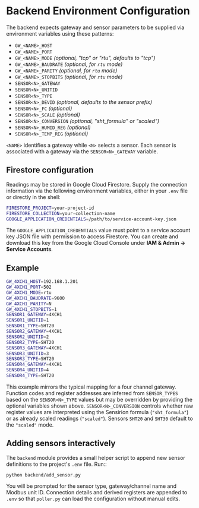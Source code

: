 # Backend Environment Configuration

The backend expects gateway and sensor parameters to be supplied via environment
variables using these patterns:

- `GW_<NAME>_HOST`
- `GW_<NAME>_PORT`
- `GW_<NAME>_MODE` *(optional, "tcp" or "rtu", defaults to "tcp")*
- `GW_<NAME>_BAUDRATE` *(optional, for ``rtu`` mode)*
- `GW_<NAME>_PARITY` *(optional, for ``rtu`` mode)*
- `GW_<NAME>_STOPBITS` *(optional, for ``rtu`` mode)*
- `SENSOR<N>_GATEWAY`
- `SENSOR<N>_UNITID`
- `SENSOR<N>_TYPE`
- `SENSOR<N>_DEVID` *(optional, defaults to the sensor prefix)*
- `SENSOR<N>_FC` *(optional)*
- `SENSOR<N>_SCALE` *(optional)*
- `SENSOR<N>_CONVERSION` *(optional, "sht_formula" or "scaled")*
- `SENSOR<N>_HUMID_REG` *(optional)*
- `SENSOR<N>_TEMP_REG` *(optional)*

`<NAME>` identifies a gateway while `<N>` selects a sensor. Each sensor is
associated with a gateway via the ``SENSOR<N>_GATEWAY`` variable.

## Firestore configuration

Readings may be stored in Google Cloud Firestore. Supply the connection
information via the following environment variables, either in your ``.env``
file or directly in the shell:

```bash
FIRESTORE_PROJECT=your-project-id
FIRESTORE_COLLECTION=your-collection-name
GOOGLE_APPLICATION_CREDENTIALS=/path/to/service-account-key.json
```

The ``GOOGLE_APPLICATION_CREDENTIALS`` value must point to a service account
key JSON file with permission to access Firestore. You can create and download
this key from the Google Cloud Console under **IAM & Admin → Service Accounts**.

## Example

```bash
GW_4XCH1_HOST=192.168.1.201
GW_4XCH1_PORT=502
GW_4XCH1_MODE=rtu
GW_4XCH1_BAUDRATE=9600
GW_4XCH1_PARITY=N
GW_4XCH1_STOPBITS=1
SENSOR1_GATEWAY=4XCH1
SENSOR1_UNITID=1
SENSOR1_TYPE=SHT20
SENSOR2_GATEWAY=4XCH1
SENSOR2_UNITID=2
SENSOR2_TYPE=SHT20
SENSOR3_GATEWAY=4XCH1
SENSOR3_UNITID=3
SENSOR3_TYPE=SHT20
SENSOR4_GATEWAY=4XCH1
SENSOR4_UNITID=4
SENSOR4_TYPE=SHT20
```

This example mirrors the typical mapping for a four channel gateway. Function
codes and register addresses are inferred from ``SENSOR_TYPES`` based on the
``SENSOR<N>_TYPE`` values but may be overridden by providing the optional
variables shown above. ``SENSOR<N>_CONVERSION`` controls whether raw register
values are interpreted using the Sensirion formula (``"sht_formula"``) or as
already scaled readings (``"scaled"``). Sensors ``SHT20`` and ``SHT30`` default
to the ``"scaled"`` mode.

## Adding sensors interactively

The ``backend`` module provides a small helper script to append new sensor
definitions to the project's ``.env`` file. Run::

    python backend/add_sensor.py

You will be prompted for the sensor type, gateway/channel name and Modbus unit
ID. Connection details and derived registers are appended to ``.env`` so that
``poller.py`` can load the configuration without manual edits.
